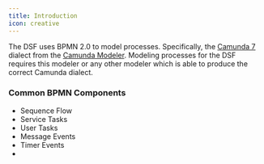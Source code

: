 ```yaml
---
title: Introduction
icon: creative
---
```


The DSF uses BPMN 2.0 to model processes. Specifically, the [Camunda 7](https://docs.camunda.org/manual/7.20/) dialect from the [Camunda Modeler](https://camunda.com/de/download/modeler/).
Modeling processes for the DSF requires this modeler or any other modeler which is able to produce the correct Camunda dialect.

### Common BPMN Components
- Sequence Flow
- Service Tasks
- User Tasks
- Message Events
- Timer Events
- 